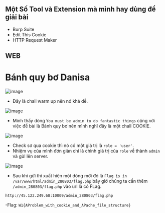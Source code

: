 ## Một Số Tool và Extension mà mình hay dùng để giải bài
  - Burp Suite
  - Edit This Cookie
  - HTTP Request Maker
 ## WEB
 # Bánh quy bơ Danisa
 
  ![image](https://user-images.githubusercontent.com/89735990/195980941-f94e5341-6218-4e17-9b4e-1d505b89ec87.png)
  
  - Đây là chall warm up nên nó khá dễ.
  
  
  
  ![image](https://user-images.githubusercontent.com/89735990/195980969-e07e354d-0713-418e-8994-bf19e20efbe7.png)

  - Mình thấy dòng ``You must be admin to do fantastic things`` cộng với việc đề bài là Bánh quy bơ nên mình nghĩ đây là một chall COOKIE.
  
  ![image](https://user-images.githubusercontent.com/89735990/195981072-15016cb4-6cc2-4dbf-be08-e3533fbd0adc.png)

  - Check sơ qua cookie thì nó có một giá trị là ``role = 'user'``.
  - Nhiệm vụ của mình đơn giản chỉ là chỉnh giá trị của ``role`` về thành ``admin`` và gửi lên server.
  
  ![image](https://user-images.githubusercontent.com/89735990/195981145-2f5ab02a-01c9-4751-a049-f6f4fc66f132.png)

  - Sau khi gửi thì xuất hiện một dòng mới đó là ``Flag is in /var/www/html/admin_280803/flag.php`` bây giờ chúng ta cần thêm ``/admin_280803/flag.php`` vào url là có FLag.
  
  ``http://45.122.249.68:10009/admin_280803/flag.php``
  
  -Flag: ``W1{AProblem_with_cookie_and_APache_file_structure}``
  
    
